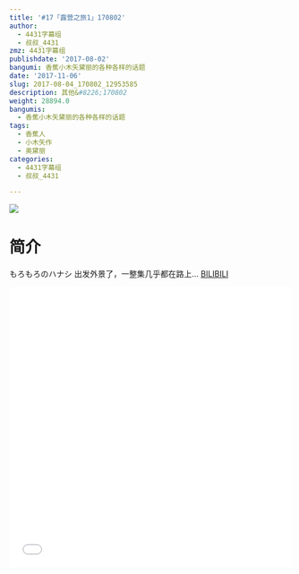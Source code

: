 ```yaml
---
title: '#17「露营之旅1」170802'
author:
  - 4431字幕组
  - 叔叔_4431
zmz: 4431字幕组
publishdate: '2017-08-02'
bangumi: 香蕉小木矢黛丽的各种各样的话题
date: '2017-11-06'
slug: 2017-08-04_170802_12953585
description: 其他&#8226;170802
weight: 28894.0
bangumis:
  - 香蕉小木矢黛丽的各种各样的话题
tags:
  - 香蕉人
  - 小木矢作
  - 奥黛丽
categories:
  - 4431字幕组
  - 叔叔_4431

---
```

![](https://i.imgur.com/6Uzmcjm.png)
# 简介  
もろもろのハナシ
出发外景了，一整集几乎都在路上...
  [BILIBILI](https://www.bilibili.com/video/av12953585/)

  <iframe src="//www.bilibili.com/blackboard/player.html?cid=21276307&aid=12953585" width="100%" height="500" frameborder="0" allowfullscreen="allowfullscreen"></iframe>
